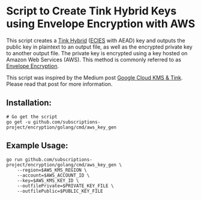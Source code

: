 # Script to Create Tink Hybrid Keys using Envelope Encryption with AWS

This script creates a [Tink Hybrid](https://github.com/google/tink/blob/master/docs/PRIMITIVES.md#hybrid-encryption) ([ECIES](https://en.wikipedia.org/wiki/Integrated_Encryption_Scheme) with AEAD) key and outputs the public key in plaintext to an output file, as well as the encrypted private key to another output file. The private key is encrypted using a key hosted on Amazon Web Services (AWS). This method is commonly referred to as [Envelope Encryption](https://docs.aws.amazon.com/kms/latest/developerguide/concepts.html#enveloping).

This script was inspired by the Medium post [Google Cloud KMS & Tink](https://medium.com/google-cloud/google-cloud-kms-tink-1e106156bb4e). Please read that post for more information.

## Installation:

```shell
# Go get the script
go get -u github.com/subscriptions-project/encryption/golang/cmd/aws_key_gen
```

## Example Usage:

```shell
go run github.com/subscriptions-project/encryption/golang/cmd/aws_key_gen \
    --region=$AWS_KMS_REGION \
    --account=$AWS_ACCOUNT_ID \
    --key=$AWS_KMS_KEY_ID \
    --outfilePrivate=$PRIVATE_KEY_FILE \
    --outfilePublic=$PUBLIC_KEY_FILE
```
